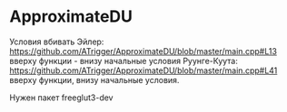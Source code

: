 # ApproximateDU
Условия вбивать 
Эйлер: https://github.com/ATrigger/ApproximateDU/blob/master/main.cpp#L13
вверху функции - внизу начальные условия
Руунге-Куута: https://github.com/ATrigger/ApproximateDU/blob/master/main.cpp#L41
вверху функции, внизу начальные условия.

Нужен пакет freeglut3-dev 

